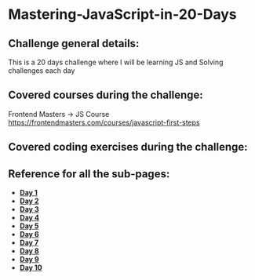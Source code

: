 # Mastering-JavaScript-in-20-Days

## Challenge general details:

This is a 20 days challenge where I will be learning JS and Solving challenges each day

## Covered courses during the challenge:

Frontend Masters -> JS Course https://frontendmasters.com/courses/javascript-first-steps

## Covered coding exercises during the challenge:

## Reference for all the sub-pages:

-  [**Day 1**](https://github.com/Issa-Abbadi/Mastering-JavaScript-in-20-Days/blob/main/Day1.md)
-  [**Day 2**](https://github.com/Issa-Abbadi/Mastering-JavaScript-in-20-Days/blob/main/Day2.md)
-  [**Day 3**](https://github.com/Issa-Abbadi/Mastering-JavaScript-in-20-Days/blob/main/Day3.md)
-  [**Day 4**](https://github.com/Issa-Abbadi/Mastering-JavaScript-in-20-Days/blob/main/Day4.md)
-  [**Day 5**](https://github.com/Issa-Abbadi/Mastering-JavaScript-in-20-Days/blob/main/Day5.md)
-  [**Day 6**](https://github.com/Issa-Abbadi/Mastering-JavaScript-in-20-Days/blob/main/Day6.md)
-  [**Day 7**](https://github.com/Issa-Abbadi/Mastering-JavaScript-in-20-Days/blob/main/Day7.md)
-  [**Day 8**](https://github.com/Issa-Abbadi/Mastering-JavaScript-in-20-Days/blob/main/Day8.md)
-  [**Day 9**](https://github.com/Issa-Abbadi/Mastering-JavaScript-in-20-Days/blob/main/Day9.md)
-  [**Day 10**](https://github.com/Issa-Abbadi/Mastering-JavaScript-in-20-Days/blob/main/Day10.md)

